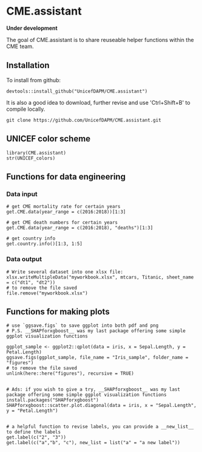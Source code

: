 # CME.assistant

<!-- badges: start -->
<!-- badges: end -->
__Under development__

The goal of CME.assistant is to share reuseable helper functions within the CME team.

## Installation

To install from github:
```{r}
devtools::install_github("UnicefDAPM/CME.assistant")
```
It is also a good idea to download, further revise and use 'Ctrl+Shift+B' to compile locally.
```{r}
git clone https://github.com/UnicefDAPM/CME.assistant.git
```

## UNICEF color scheme
```{r}
library(CME.assistant)
str(UNICEF_colors)
```

## Functions for data engineering
### Data input
```{r}
# get CME mortality rate for certain years 
get.CME.data(year_range = c(2016:2018))[1:3]

# get CME death numbers for certain years
get.CME.data(year_range = c(2016:2018), "deaths")[1:3]

# get country info
get.country.info()[1:3, 1:5]
```

### Data output
```{r}
# Write several dataset into one xlsx file:
xlsx.writeMultipleData("myworkbook.xlsx", mtcars, Titanic, sheet_name = c("dt1", "dt2"))
# to remove the file saved
file.remove("myworkbook.xlsx")
```

## Functions for making plots
```{r}
# use `ggsave.figs` to save ggplot into both pdf and png
# P.S. __SHAPforxgboost__ was my last package offering some simple ggplot visualization functions

ggplot_sample <- ggplot2::qplot(data = iris, x = Sepal.Length, y = Petal.Length)
ggsave.figs(ggplot_sample, file_name = "Iris_sample", folder_name = "figures")
# to remove the file saved
unlink(here::here("figures"), recursive = TRUE)


# Ads: if you wish to give a try, __SHAPforxgboost__ was my last package offering some simple ggplot visualization functions
install.packages("SHAPforxgboost")
SHAPforxgboost::scatter.plot.diagonal(data = iris, x = "Sepal.Length", y = "Petal.Length")


# a helpful function to revise labels, you can provide a __new_list__ to define the labels
get.label(c("2", "3"))
get.label(c("a","b", "c"), new_list = list("a" = "a new label"))

```

